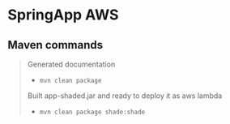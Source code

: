 # SpringApp AWS

## Maven commands
> Generated documentation
> 
> * `mvn clean package`
>
> Built app-shaded.jar and ready to deploy it as aws lambda
> 
> * `mvn clean package shade:shade`


